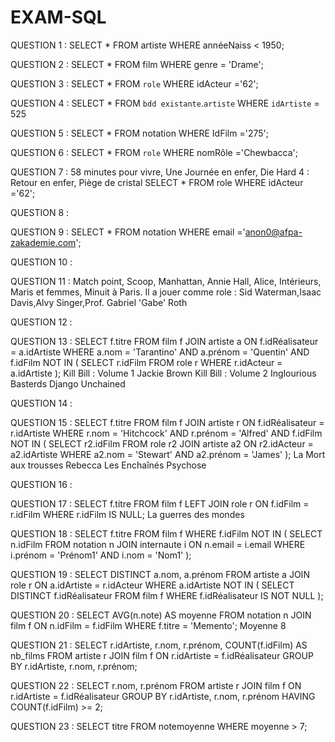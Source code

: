 # EXAM-SQL

QUESTION 1 : SELECT * FROM artiste WHERE annéeNaiss < 1950;

QUESTION 2 : SELECT * FROM film WHERE genre = 'Drame';

QUESTION 3 : SELECT * FROM `role` WHERE idActeur ='62';

QUESTION 4 : SELECT * FROM `bdd existante`.`artiste` WHERE `idArtiste` = 525

QUESTION 5 : SELECT * FROM notation WHERE IdFilm ='275';

QUESTION 6 : SELECT * FROM `role` WHERE nomRôle ='Chewbacca';

QUESTION 7 : 58 minutes pour vivre, Une Journée en enfer, Die Hard 4 : Retour en enfer, Piège de cristal 
SELECT * FROM role WHERE idActeur ='62';

QUESTION 8 :

QUESTION 9 : SELECT * FROM notation WHERE email ='anon0@afpa-zakademie.com';

QUESTION 10 : 

QUESTION 11 : Match point, Scoop, Manhattan, Annie Hall, Alice, Intérieurs, Maris et femmes, Minuit à Paris. Il a jouer comme role : Sid Waterman,Isaac Davis,Alvy Singer,Prof. Gabriel 'Gabe' Roth

QUESTION 12 : 

QUESTION 13 : SELECT f.titre FROM film f JOIN artiste a ON f.idRéalisateur = a.idArtiste WHERE a.nom = 'Tarantino' AND a.prénom = 'Quentin' AND f.idFilm NOT IN ( SELECT r.idFilm FROM role r WHERE r.idActeur = a.idArtiste );
Kill Bill : Volume 1
Jackie Brown
Kill Bill : Volume 2
Inglourious Basterds
Django Unchained

QUESTION 14 :

QUESTION 15 : SELECT f.titre FROM film f JOIN artiste r ON f.idRéalisateur = r.idArtiste WHERE r.nom = 'Hitchcock' AND r.prénom = 'Alfred' AND f.idFilm NOT IN ( SELECT r2.idFilm FROM role r2 JOIN artiste a2 ON r2.idActeur = a2.idArtiste WHERE a2.nom = 'Stewart' AND a2.prénom = 'James' );
La Mort aux trousses
Rebecca
Les Enchaînés
Psychose

QUESTION 16 : 

QUESTION 17 : SELECT f.titre FROM film f LEFT JOIN role r ON f.idFilm = r.idFilm WHERE r.idFilm IS NULL;
La guerres des mondes

QUESTION 18 : SELECT f.titre FROM film f WHERE f.idFilm NOT IN ( SELECT n.idFilm FROM notation n JOIN internaute i ON n.email = i.email WHERE i.prénom = 'Prénom1' AND i.nom = 'Nom1' );

QUESTION 19 : SELECT DISTINCT a.nom, a.prénom FROM artiste a JOIN role r ON a.idArtiste = r.idActeur WHERE a.idArtiste NOT IN ( SELECT DISTINCT f.idRéalisateur FROM film f WHERE f.idRéalisateur IS NOT NULL );

QUESTION 20 : SELECT AVG(n.note) AS moyenne FROM notation n JOIN film f ON n.idFilm = f.idFilm WHERE f.titre = 'Memento';
Moyenne 8

QUESTION 21 : SELECT r.idArtiste, r.nom, r.prénom, COUNT(f.idFilm) AS nb_films FROM artiste r JOIN film f ON r.idArtiste = f.idRéalisateur GROUP BY r.idArtiste, r.nom, r.prénom;

QUESTION 22 : SELECT r.nom, r.prénom FROM artiste r JOIN film f ON r.idArtiste = f.idRéalisateur GROUP BY r.idArtiste, r.nom, r.prénom HAVING COUNT(f.idFilm) >= 2;

QUESTION 23 : SELECT titre
FROM notemoyenne
WHERE moyenne > 7;

